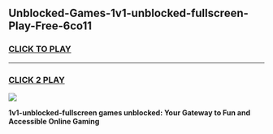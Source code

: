 
## Unblocked-Games-1v1-unblocked-fullscreen-Play-Free-6co11
<h3>
<a href="https://premium76.site?title=1v1-unblocked-fullscreen&ref=12A">CLICK TO PLAY</a></h3>
<hr>

<h3>
<a href="https://premium76.site?title=1v1-unblocked-fullscreen&ref=12A">CLICK 2 PLAY</a>
  
</h3>

<a href="https://premium76.site?title=1v1-unblocked-fullscreen&ref=12A"><img src="https://clearcache.store/games.png"></a>


**1v1-unblocked-fullscreen games unblocked: Your Gateway to Fun and Accessible Online Gaming**
